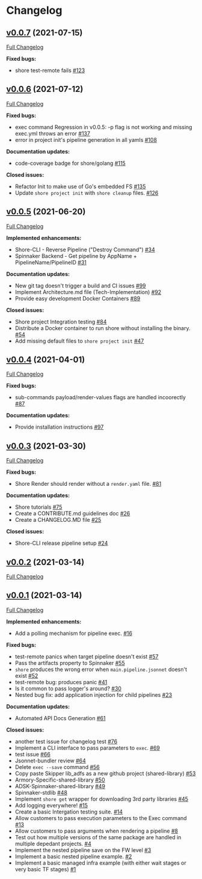 # Changelog

## [v0.0.7](https://github.com/Autodeskshore/releases/tag/v0.0.7) (2021-07-15)

[Full Changelog](https://github.com/Autodeskshore/compare/v0.0.6...v0.0.7)

**Fixed bugs:**

- shore test-remote fails [\#123](https://github.com/Autodeskshore/issues/123)

## [v0.0.6](https://github.com/Autodeskshore/releases/tag/v0.0.6) (2021-07-12)

[Full Changelog](https://github.com/Autodeskshore/compare/v0.0.5...v0.0.6)

**Fixed bugs:**

- exec command Regression in v0.0.5: -p flag is not working and missing exec.yml throws an error [\#137](https://github.com/Autodeskshore/issues/137)
- error in  project init's pipeline generation in all yamls [\#108](https://github.com/Autodeskshore/issues/108)

**Documentation updates:**

- code-coverage badge for shore/golang [\#115](https://github.com/Autodeskshore/issues/115)

**Closed issues:**

- Refactor Init to make use of Go's embedded FS [\#135](https://github.com/Autodeskshore/issues/135)
- Update `shore project init` with `shore cleanup` files. [\#126](https://github.com/Autodeskshore/issues/126)

## [v0.0.5](https://github.com/Autodeskshore/releases/tag/v0.0.5) (2021-06-20)

[Full Changelog](https://github.com/Autodeskshore/compare/v0.0.4...v0.0.5)

**Implemented enhancements:**

- Shore-CLI - Reverse Pipeline \("Destroy Command"\) [\#34](https://github.com/Autodeskshore/issues/34)
- Spinnaker Backend - Get pipeline by AppName + PipelineName/PipelineID [\#31](https://github.com/Autodeskshore/issues/31)

**Documentation updates:**

- New git tag doesn't trigger a build and CI issues [\#99](https://github.com/Autodeskshore/issues/99)
- Implement Architecture.md file \(Tech-Implementation\) [\#92](https://github.com/Autodeskshore/issues/92)
- Provide easy development Docker Containers [\#89](https://github.com/Autodeskshore/issues/89)

**Closed issues:**

- Shore project Integration testing  [\#84](https://github.com/Autodeskshore/issues/84)
- Distribute a Docker container to run shore without installing the binary. [\#54](https://github.com/Autodeskshore/issues/54)
- Add missing default files to `shore project init` [\#47](https://github.com/Autodeskshore/issues/47)

## [v0.0.4](https://github.com/Autodeskshore/releases/tag/v0.0.4) (2021-04-01)

[Full Changelog](https://github.com/Autodeskshore/compare/v0.0.3...v0.0.4)

**Fixed bugs:**

- sub-commands payload/render-values flags are handled incoorectly [\#87](https://github.com/Autodeskshore/issues/87)

**Documentation updates:**

- Provide installation instructions [\#97](https://github.com/Autodeskshore/issues/97)

## [v0.0.3](https://github.com/Autodeskshore/releases/tag/v0.0.3) (2021-03-30)

[Full Changelog](https://github.com/Autodeskshore/compare/v0.0.2...v0.0.3)

**Fixed bugs:**

- Shore Render should render without a `render.yaml` file. [\#81](https://github.com/Autodeskshore/issues/81)

**Documentation updates:**

- Shore tutorials [\#75](https://github.com/Autodeskshore/issues/75)
- Create a CONTRIBUTE.md guidelines doc [\#26](https://github.com/Autodeskshore/issues/26)
- Create a CHANGELOG.MD file [\#25](https://github.com/Autodeskshore/issues/25)

**Closed issues:**

- Shore-CLI release pipeline setup [\#24](https://github.com/Autodeskshore/issues/24)

## [v0.0.2](https://github.com/Autodeskshore/releases/tag/v0.0.2) (2021-03-14)

[Full Changelog](https://github.com/Autodeskshore/compare/v0.0.1...v0.0.2)

## [v0.0.1](https://github.com/Autodeskshore/releases/tag/v0.0.1) (2021-03-14)

[Full Changelog](https://github.com/Autodeskshore/compare/6cf95adbf5e3b939dcf569a3d6cdc0017c3b0f78...v0.0.1)

**Implemented enhancements:**

- Add a polling mechanism for pipeline exec. [\#16](https://github.com/Autodeskshore/issues/16)

**Fixed bugs:**

- test-remote panics when target pipeline doesn't exist [\#57](https://github.com/Autodeskshore/issues/57)
- Pass the artifacts property to Spinnaker [\#55](https://github.com/Autodeskshore/issues/55)
- `shore` produces the wrong error when `main.pipeline.jsonnet` doesn't exist [\#52](https://github.com/Autodeskshore/issues/52)
- test-remote bug: produces panic  [\#41](https://github.com/Autodeskshore/issues/41)
- Is it common to pass logger's around? [\#30](https://github.com/Autodeskshore/issues/30)
- Nested bug fix: add application injection for child pipelines [\#23](https://github.com/Autodeskshore/issues/23)

**Documentation updates:**

- Automated API Docs Generation [\#61](https://github.com/Autodeskshore/issues/61)

**Closed issues:**

- another test issue for changelog test [\#76](https://github.com/Autodeskshore/issues/76)
- Implement a CLI interface to pass parameters to `exec`. [\#69](https://github.com/Autodeskshore/issues/69)
- test issue  [\#66](https://github.com/Autodeskshore/issues/66)
- Jsonnet-bundler review [\#64](https://github.com/Autodeskshore/issues/64)
- Delete `exec --save` command [\#56](https://github.com/Autodeskshore/issues/56)
- Copy paste Skipper lib\_adfs as a new github project \(shared-library\) [\#53](https://github.com/Autodeskshore/issues/53)
- Armory-Specific-shared-library [\#50](https://github.com/Autodeskshore/issues/50)
- ADSK-Spinnaker-shared-library [\#49](https://github.com/Autodeskshore/issues/49)
- Spinnaker-stdlib [\#48](https://github.com/Autodeskshore/issues/48)
- Implement `shore get` wrapper for downloading 3rd party libraries [\#45](https://github.com/Autodeskshore/issues/45)
- Add logging everywhere! [\#15](https://github.com/Autodeskshore/issues/15)
- Create a basic Intergation testing suite. [\#14](https://github.com/Autodeskshore/issues/14)
- Allow customers to pass execution parameters to the Exec command [\#13](https://github.com/Autodeskshore/issues/13)
- Allow customers to pass arguments when rendering a pipeline [\#8](https://github.com/Autodeskshore/issues/8)
- Test out how multiple versions of the same package are handled in multiple depedant projects. [\#4](https://github.com/Autodeskshore/issues/4)
- Implement the nested pipeline save on the FW level [\#3](https://github.com/Autodeskshore/issues/3)
- Implement a basic nested pipeline example. [\#2](https://github.com/Autodeskshore/issues/2)
- Implement a basic managed infra example \(with either wait stages or very basic TF stages\) [\#1](https://github.com/Autodeskshore/issues/1)



